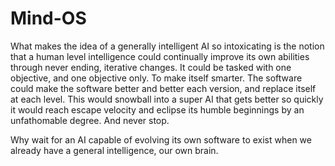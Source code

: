 # Mind-OS 

What makes the idea of a generally intelligent AI so intoxicating is the notion that a human level intelligence could continually improve its own abilities through never ending, iterative changes. It could be tasked with one objective, and one objective only. To make itself smarter. The software could make the software better and better each version, and replace itself at each level. This would snowball into a super AI that gets better so quickly it would reach escape velocity and eclipse its humble beginnings by an unfathomable degree. And never stop.

Why wait for an AI capable of evolving its own software to exist when we already have a general intelligence, our own brain.
